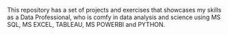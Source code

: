 This repository has a set of projects and exercises that showcases my skills as a Data Professional, who is comfy in data analysis and science using MS SQL, MS EXCEL, TABLEAU, MS POWERBI and PYTHON.
